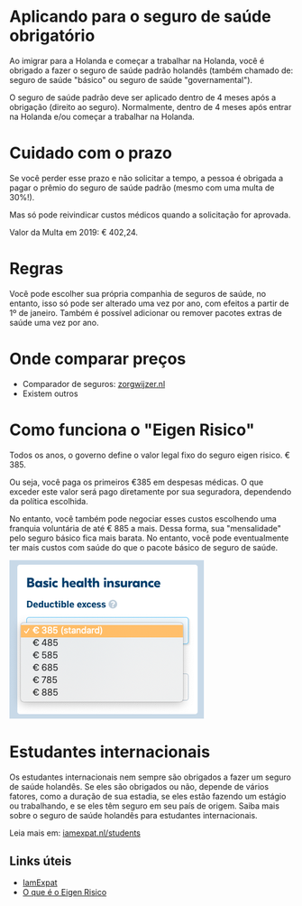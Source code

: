 # Aplicando para o seguro de saúde obrigatório

Ao imigrar para a Holanda e começar a trabalhar na Holanda, você é obrigado a fazer o seguro de saúde padrão holandês (também chamado de: seguro de saúde "básico" ou seguro de saúde "governamental").

O seguro de saúde padrão deve ser aplicado dentro de 4 meses após a obrigação (direito ao seguro). Normalmente, dentro de 4 meses após entrar na Holanda e/ou começar a trabalhar na Holanda.

# Cuidado com o prazo

Se você perder esse prazo e não solicitar a tempo, a pessoa é obrigada a pagar o prêmio do seguro de saúde padrão (mesmo com uma multa de 30%!).

Mas só pode reivindicar custos médicos quando a solicitação for aprovada.

Valor da Multa em 2019: € 402,24.

# Regras

Você pode escolher sua própria companhia de seguros de saúde, no entanto, isso só pode ser alterado uma vez por ano, com efeitos a partir de 1º de janeiro.
Também é possível adicionar ou remover pacotes extras de saúde uma vez por ano.

# Onde comparar preços

- Comparador de seguros: [zorgwijzer.nl](https://www.zorgwijzer.nl/zorgvergelijker/english#/search)
- Existem outros

# Como funciona o "Eigen Risico"

Todos os anos, o governo define o valor legal fixo do seguro eigen risico. € 385.

Ou seja, você paga os primeiros €385 em despesas médicas.
O que exceder este valor será pago diretamente por sua seguradora, dependendo da política escolhida.

No entanto, você também pode negociar esses custos escolhendo uma franquia voluntária de até € 885 a mais.
Dessa forma, sua "mensalidade" pelo seguro básico fica mais barata.
No entanto, você pode eventualmente ter mais custos com saúde do que o pacote básico de seguro de saúde.

![../files/seguro-saude-ranges.png](../files/seguro-saude-ranges.png)

# Estudantes internacionais

Os estudantes internacionais nem sempre são obrigados a fazer um seguro de saúde holandês. Se eles são obrigados ou não, depende de vários fatores, como a duração de sua estadia, se eles estão fazendo um estágio ou trabalhando, e se eles têm seguro em seu país de origem. Saiba mais sobre o seguro de saúde holandês para estudantes internacionais.

Leia mais em: [iamexpat.nl/students](https://www.iamexpat.nl/expat-info/insurances-netherlands/dutch-health-insurance-international-students)

## Links úteis

- [IamExpat](https://www.iamexpat.nl/expat-info/insurances-netherlands/dutch-health-insurance)
- [O que é o Eigen Risico](https://www.abroad-experience.com/blog/eigen-risico-own-risk/)
